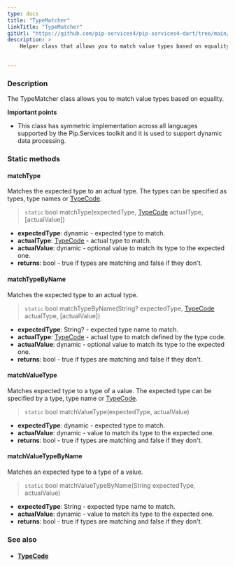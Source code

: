 ```yaml
---
type: docs
title: "TypeMatcher"
linkTitle: "TypeMatcher"
gitUrl: "https://github.com/pip-services4/pip-services4-dart/tree/main/pip-services4-commons-dart"
description: >
    Helper class that allows you to match value types based on equality.
 

---
```


### Description

The TypeMatcher class allows you to match value types based on equality.

**Important points**

- This class has symmetric implementation across all languages supported by the Pip.Services toolkit and it is used to support dynamic data processing.

### Static methods

#### matchType
Matches the expected type to an actual type.
The types can be specified as types, type names or [TypeCode](../../convert/type_code).

> `static` bool matchType(expectedType, [TypeCode](../../convert/type_code) actualType, [actualValue])

- **expectedType**: dynamic - expected type to match.
- **actualType**: [TypeCode](../../convert/type_code) - actual type to match.
- **actualValue**: dynamic - optional value to match its type to the expected one.
- **returns**: bool - true if types are matching and false if they don't.


#### matchTypeByName
Matches the expected type to an actual type.

> `static` bool matchTypeByName(String? expectedType, [TypeCode](../../convert/type_code) actualType, [actualValue])

- **expectedType**: String? - expected type name to match. 
- **actualType**: [TypeCode](../../convert/type_code) - actual type to match defined by the type code.
- **actualValue**: dynamic - optional value to match its type to the expected one.
- **returns**: bool - true if types are matching and false if they don't.


#### matchValueType
Matches expected type to a type of a value.
The expected type can be specified by a type, type name or [TypeCode](../../convert/type_code).

> `static` bool matchValueType(expectedType, actualValue)

- **expectedType**: dynamic - expected type to match.
- **actualValue**: dynamic - value to match its type to the expected one.
- **returns**: bool - true if types are matching and false if they don't.

#### matchValueTypeByName
Matches an expected type to a type of a value.

> `static` bool matchValueTypeByName(String expectedType, actualValue) 

- **expectedType**: String - expected type name to match.
- **actualValue**: dynamic - value to match its type to the expected one.
- **returns**: bool - true if types are matching and false if they don't.


### See also
- #### [TypeCode](../../convert/type_code)
